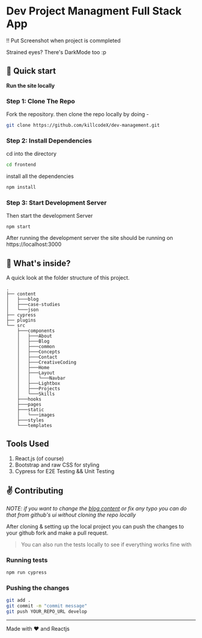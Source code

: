 # Dev Project Managment Full Stack App

!! Put Screenshot when project is commpleted

Strained eyes? There's DarkMode too :p

## :rocket: Quick start

**Run the site locally**

### Step 1: Clone The Repo

Fork the repository. then clone the repo locally by doing -

```bash
git clone https://github.com/killcodeX/dev-management.git
```

### Step 2: Install Dependencies

cd into the directory

```bash
cd frontend
```

install all the dependencies
```bash
npm install
```

### Step 3: Start Development Server

Then start the development Server
```
npm start
```
After running the development server the site should be running on https://localhost:3000


## :open_file_folder: What's inside?

A quick look at the folder structure of this project.

    .
    ├── content
    │   ├───blog
    │   ├───case-studies
    │   └───json
    ├── cypress
    ├── plugins
    └── src
        ├───components
        │   ├───About
        │   ├───Blog
        │   ├───common
        │   ├───Concepts
        │   ├───Contact
        │   ├───CreativeCoding
        │   ├───Home
        │   ├───Layout
        │   │   └───Navbar
        │   ├───Lightbox
        │   ├───Projects
        │   └───Skills
        ├───hooks
        ├───pages
        ├───static
        │   └───images
        ├───styles
        └───templates


## Tools Used

1. React.js (of course)
2. Bootstrap and raw CSS for styling
3. Cypress for E2E Testing && Unit Testing

## :v: Contributing

*NOTE: if you want to change the [blog content](./content) or fix any typo you can do that from github's ui without cloning the repo locally*

After cloning & setting up the local project you can push the changes to your github fork and make a pull request.

> You can also run the tests locally to see if everything works fine with

### Running tests
```bash
npm run cypress
```

### Pushing the changes

```bash
git add .
git commit -m "commit message"
git push YOUR_REPO_URL develop
```

------

Made with :heart: and Reactjs
